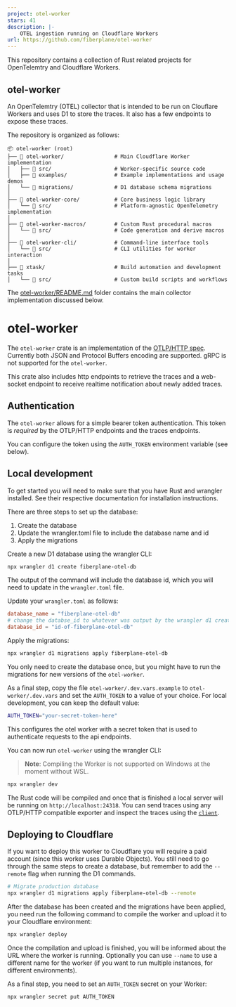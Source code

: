 ```yaml
---
project: otel-worker
stars: 41
description: |-
    OTEL ingestion running on Cloudflare Workers
url: https://github.com/fiberplane/otel-worker
---
```


This repository contains a collection of Rust related projects for OpenTelemtry and Cloudflare Workers.

## otel-worker

An OpenTelemtry (OTEL) collector that is intended to be run on Clouflare Workers and uses D1 to
store the traces. It also has a few endpoints to expose these traces.

The repository is organized as follows:

```
📦 otel-worker (root)
├── 📂 otel-worker/                # Main Cloudflare Worker implementation
│   ├── 📂 src/                    # Worker-specific source code
│   ├── 📂 examples/               # Example implementations and usage demos
│   └── 📂 migrations/             # D1 database schema migrations
│
├── 📂 otel-worker-core/           # Core business logic library
│   └── 📂 src/                    # Platform-agnostic OpenTelemetry implementation
│
├── 📂 otel-worker-macros/         # Custom Rust procedural macros
│   └── 📂 src/                    # Code generation and derive macros
│
├── 📂 otel-worker-cli/            # Command-line interface tools
│   └── 📂 src/                    # CLI utilities for worker interaction
│
├── 📂 xtask/                      # Build automation and development tasks
│   └── 📂 src/                    # Custom build scripts and workflows
```

The [otel-worker/README.md](otel-worker/) folder contains the main collector implementation discussed below.

# otel-worker

The `otel-worker` crate is an implementation of the [OTLP/HTTP spec][otlphttp].
Currently both JSON and Protocol Buffers encoding are supported. gRPC is not
supported for the `otel-worker`.

This crate also includes http endpoints to retrieve the traces and a web-socket
endpoint to receive realtime notification about newly added traces.

## Authentication

The `otel-worker` allows for a simple bearer token authentication. This token is
*required* by the OTLP/HTTP endpoints and the traces endpoints. 

You can configure the token using the `AUTH_TOKEN` environment variable (see below).

## Local development

To get started you will need to make sure that you have Rust and wrangler
installed. See their respective documentation for installation instructions.

There are three steps to set up the database:

1. Create the database
2. Update the wrangler.toml file to include the database name and id
3. Apply the migrations

Create a new D1 database using the wrangler CLI:

```sh
npx wrangler d1 create fiberplane-otel-db
```

The output of the command will include the database id, which you will need to update in the `wrangler.toml` file.

Update your `wrangler.toml` as follows:

```toml
database_name = "fiberplane-otel-db"
# change the databse_id to whatever was output by the wrangler d1 create command
database_id = "id-of-fiberplane-otel-db"
```

Apply the migrations:

```sh
npx wrangler d1 migrations apply fiberplane-otel-db
```

You only need to create the database once, but you might have to run the
migrations for new versions of the `otel-worker`.

As a final step, copy the file `otel-worker/.dev.vars.example` to `otel-worker/.dev.vars` and set the `AUTH_TOKEN` to a value of your choice. For local development, you can keep the default value:

```sh
AUTH_TOKEN="your-secret-token-here"
```

This configures the otel worker with a secret token that is used to authenticate
requests to the api endpoints.

You can now run `otel-worker` using the wrangler CLI:

> **Note**: Compiling the Worker is not supported on Windows at the moment
> without WSL.

```sh
npx wrangler dev
```

The Rust code will be compiled and once that is finished a local server will be
running on `http://localhost:24318`. You can send traces using any OTLP/HTTP
compatible exporter and inspect the traces using the
[`client`](../otel-worker-cli).

## Deploying to Cloudflare

If you want to deploy this worker to Cloudflare you will require a paid account
(since this worker uses Durable Objects). You still need to go through the same
steps to create a database, but remember to add the `--remote` flag when running
the D1 commands.

```sh
# Migrate production database
npx wrangler d1 migrations apply fiberplane-otel-db --remote
```

After the database has been created and the migrations have been applied, you
need run the following command to compile the worker and upload it to your
Cloudflare environment:

```sh
npx wrangler deploy
```

Once the compilation and upload is finished, you will be informed about the URL
where the worker is running. Optionally you can use `--name` to use a different
name for the worker (if you want to run multiple instances, for different
environments).

As a final step, you need to set an `AUTH_TOKEN` secret on your Worker:

```sh
npx wrangler secret put AUTH_TOKEN
```

[otlphttp]: https://opentelemetry.io/docs/specs/otlp/#otlphttp


